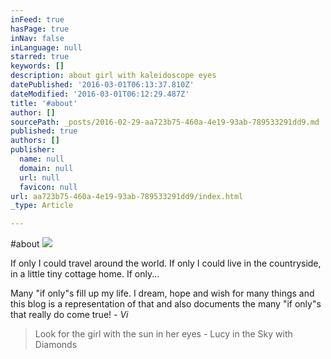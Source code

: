 ```yaml
---
inFeed: true
hasPage: true
inNav: false
inLanguage: null
starred: true
keywords: []
description: about girl with kaleidoscope eyes
datePublished: '2016-03-01T06:13:37.810Z'
dateModified: '2016-03-01T06:12:29.487Z'
title: '#about'
author: []
sourcePath: _posts/2016-02-29-aa723b75-460a-4e19-93ab-789533291dd9.md
published: true
authors: []
publisher:
  name: null
  domain: null
  url: null
  favicon: null
url: aa723b75-460a-4e19-93ab-789533291dd9/index.html
_type: Article

---
```

\#about
![](https://s3-us-west-2.amazonaws.com/the-grid-img/p/63f5a9ba0aa980e6357936686aa8b1f44c37417a.png)

If only I could travel around the world. If only I could live in the countryside, in a little tiny cottage home. If only...

Many "if only"s fill up my life. I dream, hope and wish for many things and this blog is a representation of that and also documents the many "if only"s that really do come true! _- Vi_

> Look for the girl with the sun in her eyes - Lucy in the Sky with Diamonds